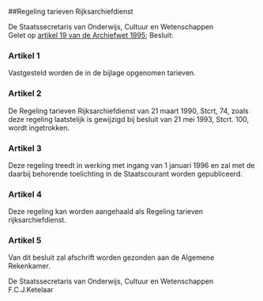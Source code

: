 <meta http-equiv='Content-Type' content='text/html; charset=utf-8' />

##Regeling tarieven Rijksarchiefdienst

De Staatssecretaris van Onderwijs, Cultuur en Wetenschappen  
Gelet op [artikel 19 van de Archiefwet 1995](../../../../../wet/archiefwet/1995/BWBR0007376/README.md);
Besluit:    

### Artikel  1  

Vastgesteld worden de in de bijlage opgenomen tarieven.  

### Artikel  2  

De Regeling tarieven Rijksarchiefdienst van 21 maart 1990, Stcrt, 74, zoals deze regeling laatstelijk is gewijzigd bij besluit van 21 mei 1993, Stcrt. 100, wordt ingetrokken.  

### Artikel  3  

Deze regeling treedt in werking met ingang van 1 januari 1996 en zal met de daarbij behorende toelichting in de Staatscourant worden gepubliceerd.  

### Artikel  4  

Deze regeling kan worden aangehaald als Regeling tarieven rijksarchiefdienst.  

### Artikel  5  

Van dit besluit zal afschrift worden gezonden aan de Algemene Rekenkamer.  

De 
Staatssecretaris van Onderwijs, Cultuur en Wetenschappen
F.C.J.Ketelaar    
